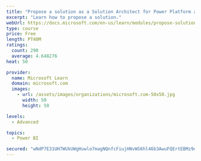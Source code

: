 ```yaml
---
title: "Propose a solution as a Solution Architect for Power Platform and Dynamics 365"
excerpt: "Learn how to propose a solution."
webUrl: https://docs.microsoft.com/en-us/learn/modules/propose-solution/
type: course
price: Free
length: PT40M
ratings:
  count: 290
  average: 4.648276
heat: 50

provider:
  name: Microsoft Learn
  domain: microsoft.com
  images:
    - url: /assets/images/organizations/microsoft.com-50x50.jpg
      width: 50
      height: 50

levels:
  - Advanced

topics:
  - Power BI

secured: "wNdP7E31UH7WUkUWgHuwlo7magNQnfcFiujHNvWS6hl46b3AwuFQErtEBMz9oFEUgd8KHAPHp0L+uP9lV7wu3cLMfC5m32zm/DyDmhLhj2OhfkF1rVmfl9dYsC71fhs6ZaLI0DXHPpwqJcxSp/YXesiP1tEsUvd3QILaifqslW0U/fDD3CTo/MXw8ebqDqFsGUr8dc8KemuQSJ/bFv4yVB8XLrUH005pxrd+mA0KmZSiUZnrJp6gZ33QoQfe2o/ir1nGCTLQpL1Vyu6uXxlRc9dTb9loEtPLG7USU94Ukhv+QQAujuc+3iP22EtcgCllPvcKmR418qOcv8laVndQkE5Hls/d0ESG28oCES5DcPp4l1gBpbNbrOrf3OIAeyNUMTLWeJdBE3pCgKWKAGCErJJVJmoAyMBDfoW5GNksV+I=;lbeZUCHMzGAdmfD5WFaiGQ=="
---
```



